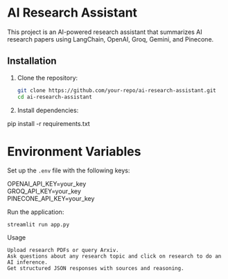 # AI Research Assistant

This project is an AI-powered research assistant that summarizes AI research papers using LangChain, OpenAI, Groq, Gemini, and Pinecone.

## Installation

1. Clone the repository:
   ```sh
   git clone https://github.com/your-repo/ai-research-assistant.git
   cd ai-research-assistant

2. Install dependencies:

pip install -r requirements.txt

# Environment Variables  

Set up the `.env` file with the following keys:  

OPENAI_API_KEY=your_key  
GROQ_API_KEY=your_key  
PINECONE_API_KEY=your_key  


Run the application:

    streamlit run app.py

Usage

    Upload research PDFs or query Arxiv.
    Ask questions about any research topic and click on research to do an AI inference.
    Get structured JSON responses with sources and reasoning.


